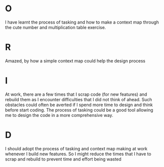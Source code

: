 # O
I have learnt the process of tasking and how to make a context map through the cute number and multiplication table exercise.
# R
Amazed, by how a simple context map could help the design process
# I
At work, there are a few times that I scrap code (for new features) and rebuild them as I encounter difficulties that I did not think of ahead. Such obstacles could often be averted if I spend more time to design and think before start coding. The process of tasking could be a good tool allowing me to design the code in a more comprehensive way.
# D
I should adopt the process of tasking and context map making at work whenever I build new features. So I might reduce the times that I have to scrap and rebuild to prevent time and effort being wasted